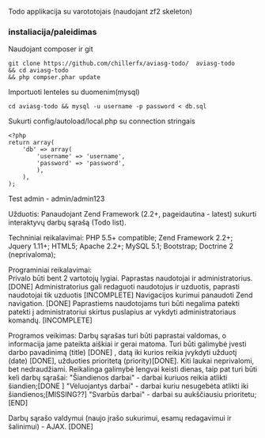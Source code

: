 Todo applikacija su varototojais (naudojant zf2 skeleton)

### instaliacija/paleidimas
 Naudojant composer ir git

```
git clone https://github.com/chillerfx/aviasg-todo/  aviasg-todo 
&& cd aviasg-todo
&& php compser.phar update

```

 Importuoti lenteles su duomenim(mysql)
```
cd aviasg-todo && mysql -u username -p password < db.sql
```

 Sukurti  config/autoload/local.php su connection stringais
```
<?php
return array(
    'db' => array(
        'username' => 'username',
        'password' => 'password',          
    	),
	),
);
```

Test admin - admin/admin123 


Užduotis:
Panaudojant Zend Framework (2.2+, pageidautina - latest) sukurti interaktyvų darbų sąrašą (Todo list).
 
Techniniai reikalavimai:
PHP 5.5+ compatible;
Zend Framework 2.2+;
Jquery 1.11+;
HTML5;
Apache 2.2+;
MySQL 5.1;
Bootstrap;
Doctrine 2 (neprivaloma);
   
Programiniai reikalavimai:     
Privalo būti bent 2 vartotojų lygiai. Paprastas naudotojai ir administratorius. [DONE]
Administratorius gali redaguoti naudotojus ir uzduotis, paprasti naudotojai tik uzduotis [INCOMPLETE]
Navigacijos kurimui panaudoti  Zend navigation. [DONE]
Paprastiems naudotojams turi būti negalima patekti patekti į administratoriui skirtus puslapius ar vykdyti administratoriaus komandų. [INCOMPLETE]
      
Programos veikimas:
Darbų sąrašas turi būti paprastai valdomas, o informacija jame pateikta aiškiai ir gerai matoma. Turi būti galimybė įvesti darbo pavadinimą (title) [DONE] , datą iki kurios reikia įvykdyti užduotį (date) [DONE], užduoties prioritetą (priority)[DONE].
Kiti laukai neprivalomi, bet nedraudžiami. Reikalinga galimybė lengvai keisti dienas, taip pat turi būti keli darbų sąrašai:
"Šiandienos darbai"     - darbai kuriuos reikia atlikti šiandien;[DONE ]
"Vėluojantys darbai"    - darbai kuriu nesugebėta atlikti iki šiandienos;[MISSING??]
"Svarbūs darbai"        - darbai su aukščiausiu prioritetu; [END]
 
Darbų sąrašo valdymui (naujo įrašo sukurimui, esamų redagavimui ir šalinimui) - AJAX. [DONE]
 